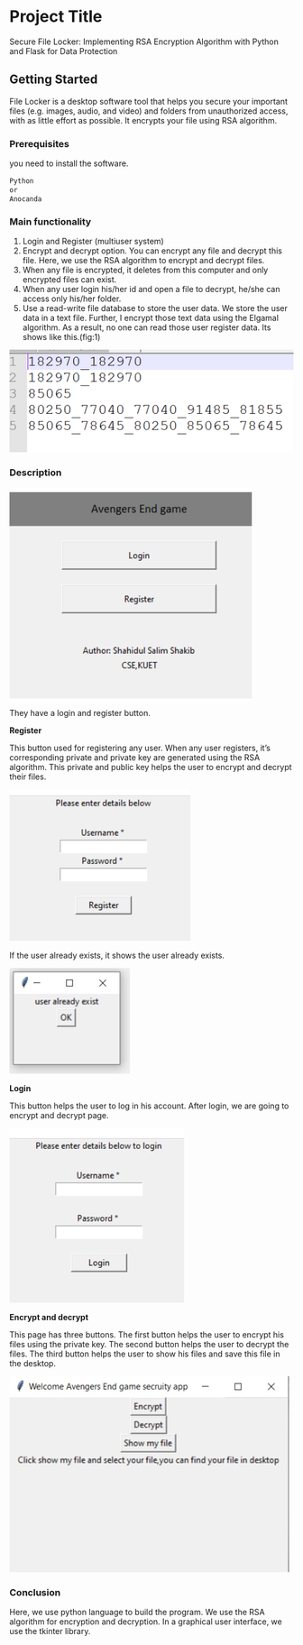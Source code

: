 # Project Title
Secure File Locker: Implementing RSA Encryption Algorithm with Python and Flask for Data Protection

## Getting Started

File Locker is a desktop software tool that helps you secure your important files (e.g. images, audio, and video) and folders from unauthorized access, with as little effort as possible. It encrypts your file using RSA algorithm. 

### Prerequisites

you need to install the software.

```
Python
or 
Anocanda
```
### Main functionality

1. Login and Register (multiuser system)
2. Encrypt and decrypt option. You can encrypt any file and decrypt this file. Here, we use the RSA algorithm to encrypt and decrypt files.
3. When any file is encrypted, it deletes from this computer and only encrypted files can exist.
4. When any user login his/her id and open a file to decrypt, he/she can access only his/her folder.
5. Use a read-write file database to store the user data. We store the user data in a text file. Further, I encrypt those text data using the Elgamal algorithm. As a result, no one can read those user register data. Its shows like this.(fig:1)

![](https://github.com/shahidul034/File-locker-using-python/blob/master/image/image001.png)

### Description

![](https://github.com/shahidul034/File-locker-using-python/blob/master/image/image002.png)

They have a login and register button.

**Register**

This button used for registering any user. When any user registers, it’s corresponding private and private key are generated using the RSA algorithm. This private and public key helps the user to encrypt and decrypt their files.

![](https://github.com/shahidul034/File-locker-using-python/blob/master/image/image003.jpg)

If the user already exists, it shows the user already exists.

![](https://github.com/shahidul034/File-locker-using-python/blob/master/image/image004.jpg)

**Login**

This button helps the user to log in his account. After login, we are going to encrypt and decrypt page.

![](https://github.com/shahidul034/File-locker-using-python/blob/master/image/image005.jpg)

**Encrypt and decrypt**

This page has three buttons. The first button helps the user to encrypt his files using the private key. The second button helps the user to decrypt the files. The third button helps the user to show his files and save this file in the desktop.

![](https://github.com/shahidul034/File-locker-using-python/blob/master/image/image006.jpg)

### Conclusion

Here, we use python language to build the program. We use the RSA algorithm for encryption and decryption. In a graphical user interface, we use the tkinter library.




